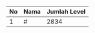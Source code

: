 | No | Nama            | Jumlah Level |
|----|-----------------|--------------|
| 1  | #    |    2834        |
